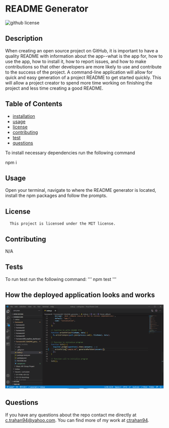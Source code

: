 # README Generator
  ![github license](https://img.shields.io/badge/license-MIT-blue.svg)

## Description

When creating an open source project on GitHub, it is important to have a quality README with information about the app--what is the app for, how to use the app, how to install it, how to report issues, and how to make contributions so that other developers are more likely to use and contribute to the success of the project. A command-line application will allow for quick and easy generation of a project README to get started quickly. This will allow a project creator to spend more time working on finishing the project and less time creating a good README.

## Table of Contents

* [installation](#installation)
* [usage](#usage)
* [license](#license)
* [contributing](#contributing)
* [test](#tests)
* [questions](#questions)

To install necessary dependencies run the following command

npm i

## Usage

Open your terminal, navigate to where the README generator is located, install the npm packages and follow the prompts.

## License
      
      This project is licensed under the MIT license.

## Contributing

N/A

## Tests
To run test run the following command:
'''
npm test
'''

## How the deployed application looks and works
![Deployed application](./assets/images/homework07_README_generator.gif)

## Questions
If you have any questions about the repo contact me directly at c.trahan94@yahoo.com.
You can find more of my work at [ctrahan94](https://github.com/ctrahan94).

